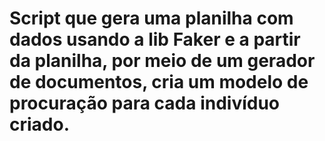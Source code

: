 # Script que gera uma planilha com dados usando a lib Faker e a partir da planilha, por meio de um gerador de documentos, cria um modelo de procuração para cada indivíduo criado. 